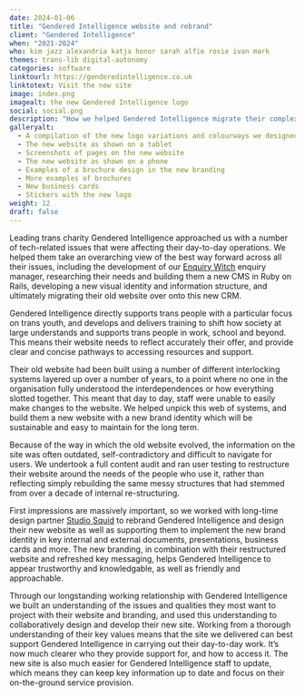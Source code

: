 ```yaml
---
date: 2024-01-06
title: "Gendered Intelligence website and rebrand"
client: "Gendered Intelligence"
when: "2021-2024"
who: kim jazz alexandria katja honor sarah alfie rosie ivan mark
themes: trans-lib digital-autonomy
categories: software
linktourl: https://genderedintelligence.co.uk
linktotext: Visit the new site
image: index.png
imagealt: the new Gendered Intelligence logo
social: social.png
description: "How we helped Gendered Intelligence migrate their complex, outdated website onto a new CRM that will better enable them to support their users and administrate their workload, and gave them a new look in the process."
galleryalt:
  - A compilation of the new logo variations and colourways we designed for Gendered Intelligence
  - The new website as shown on a tablet
  - Screenshots of pages on the new website 
  - The new website as shown on a phone
  - Examples of a brochure design in the new branding
  - More examples of brochures
  - New business cards 
  - Stickers with the new logo  
weight: 12
draft: false 
---
```


Leading trans charity Gendered Intelligence approached us with a number of tech-related issues that were affecting their day-to-day operations. We helped them take an overarching view of the best way forward across all their issues, including the development of our [Enquiry Witch](https://gfsc.studio/project/enquiry-witch/) enquiry manager, researching their needs and building them a new CMS in Ruby on Rails, developing a new visual identity and information structure, and ultimately migrating their old website over onto this new CRM.

Gendered Intelligence directly supports trans people with a particular focus on trans youth, and develops and delivers training to shift how society at large understands and supports trans people in work, school and beyond. This means their website needs to reflect accurately their offer, and provide clear and concise pathways to accessing resources and support. 

Their old website had been built using a number of different interlocking systems layered up over a number of years, to a point where no one in the organisation fully understood the interdependences or how everything slotted together. This meant that day to day, staff were unable to easily make changes to the website. We helped unpick this web of systems, and build them a new website with a new brand identity which will be sustainable and easy to maintain for the long term.

Because of the way in which the old website evolved, the information on the site was often outdated, self-contradictory and difficult to navigate for users. We undertook a full content audit and ran user testing to restructure their website around the needs of the people who use it, rather than reflecting simply rebuilding the same messy structures that had stemmed from over a decade of internal re-structuring. 

First impressions are massively important, so we worked with long-time design partner [Studio Squid]() to rebrand Gendered Intelligence and design their new website as well as supporting them to implement the new brand identity in key internal and external documents, presentations, business cards and more. The new branding, in combination with their restructured website and refreshed key messaging, helps Gendered Intelligence to appear trustworthy and knowledgable, as well as friendly and approachable. 

Through our longstanding working relationship with Gendered Intelligence we built an understanding of the issues and qualities they most want to project with their website and branding, and used this understanding to collaboratively design and develop their new site. Working from a thorough understanding of their key values means that the site we delivered can best support Gendered Intelligence in carrying out their day-to-day work. It’s now much clearer who they provide support for, and how to access it. The new site is also much easier for Gendered Intelligence staff to update, which means they can keep key information up to date and focus on their on-the-ground service provision.